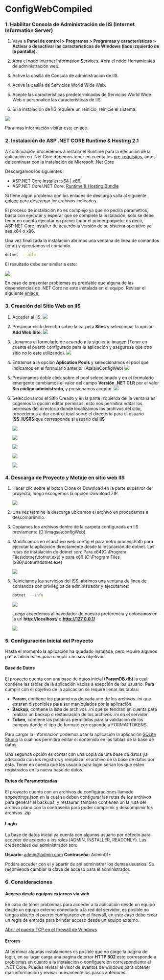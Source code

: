 # ConfigWebCompiled

### 1. Habilitar Consola de Administración de IIS (Internet Information Server) 

1. Vaya a **Panel de control > Programas > Programas y características > Activar o desactivar las características de Windows (lado izquierdo de la pantalla).**

2. Abra el nodo Internet Information Services. Abra el nodo Herramientas de administración web.

3. Active la casilla de Consola de administración de IIS.

4. Active la casilla de Servicios World Wide Web.

5. Acepte las características predeterminadas de Servicios World Wide Web o personalice las características de IIS.

6. Si la instalación de IIS requiere un reinicio, reinicie el sistema.

![](https://www.siget.app/storage/uploads/images/habilitarIIS.png)

Para mas información visitar este [enlace](https://docs.microsoft.com/es-mx/aspnet/core/host-and-deploy/iis/?view=aspnetcore-2.2 "enlace").

### 2. Instalación de ASP .NET CORE Runtime & Hosting 2.1

A continuación procedemos a instalar el Runtime para la ejecución de la aplicación en .Net Core debemos tener en cuenta los  [pre-requisitos.](https://docs.microsoft.com/es-mx/dotnet/core/windows-prerequisites?tabs=netcore2x "Pre-requisitos .Net Core") antes de continuar con la instalación de Microsoft .Net Core  

Descargamos los siguientes :
- ASP.NET Core Installer: [x64](https://dotnet.microsoft.com/download/thank-you/dotnet-runtime-2.1.10-windows-x64-asp.net-core-runtime-installer "x64") | [x86](https://dotnet.microsoft.com/download/thank-you/dotnet-runtime-2.1.10-windows-x86-asp.net-core-runtime-installer "x86") 
- ASP.NET Core/.NET Core: [Runtime & Hosting Bundle](https://dotnet.microsoft.com/download/thank-you/dotnet-runtime-2.1.10-windows-hosting-bundle-installer "Runtime & Hosting Bundle")

Si tiene algún problema con los enlaces de descarga valla al siguiente [enlace](https://dotnet.microsoft.com/download/dotnet-core/2.1 "enlace") para descargar lor archivos indicados.

El proceso de instalación no es complejo ya que no pedira parametros, basta con ejecutar y esperar que se complete la instalación, solo se debe tener en cuenta ejecutar en primer lugar el primer paquete; es decir, ASP.NET Core Installer de acuerdo la versión de su sistema operativo ya sea  x64 o x86.

Una vez finalizada la instalación abrimos una  ventana de linea de comandos (cmd) y ejecutamos el comando.

```bash
dotnet  --info
```
El resultado debe ser similar a este: 

![](https://www.siget.app/storage/uploads/images/dotnet-info.png)

En caso de presentar problemas es problable que alguna de las dependencias de .NET Core no este instalada en el equipo. Revisar el siguiente [enlace.](https://docs.microsoft.com/es-mx/dotnet/core/windows-prerequisites?tabs=netcore2x#net-core-dependencies "enlace")

### 3. Creación del Sitio Web en IIS

1.  Acceder al IIS.
![](https://www.siget.app/storage/uploads/images/img31.png)

2.  Presionar click derecho sobre la carpeta **Sites** y seleccionar la opción **Add Web Site.**
![](https://www.siget.app/storage/uploads/images/img32.png)

3.  Llenamos el formulario de acuerdo a la siguiente imagen (Tener en cuenta el puerto configurado para la aplicación y asegurese que otro sitio no lo este utilizando).
![](https://www.siget.app/storage/uploads/images/img33.png)

4. Entramos a la opción **Aplication Pools** y seleccionamos el pool que indicamos en el formulario anterior (AtalaiaConfigWeb)
![](https://www.siget.app/storage/uploads/images/img34.png)

5. Presionamos doble click sobre el pool seleccionado y en el formulario emergente cambiamos el valor del campo **Versión .NET CLR** por el valor **Sín código administrado**,  y presionamos aceptar.
![](https://www.siget.app/storage/uploads/images/img35.png)

6. Seleccionamos el Sitio Creado y en la parte izquierda del la ventana es cogemos la opción editar permisos. esto nos permitira editar los permisos del directorio donde localizamos los archivos del sitio, procedemos a dar control total sobre el directorio para el usuario **ISS_IUSRS** que corresponde al usuario del **IIS**

	![](https://www.siget.app/storage/uploads/images/img36.png)

	![](https://www.siget.app/storage/uploads/images/img37.png) 
 
	![](https://www.siget.app/storage/uploads/images/img38.png)
 
	![](https://www.siget.app/storage/uploads/images/img39.png) 

	![](https://www.siget.app/storage/uploads/images/img40.png)

### 4. Descarga de Proyecto y Motaje en sitio web IIS
1. Hacer clic sobre el boton Clone or Download en la parte superiror del proyecto, luego escogemos la opción Download ZIP.

	![](https://www.siget.app/storage/uploads/images/img41.png)

2. Una vez termine la descarga ubicamos el archivo en procedemos a descomprimirlo.
3. Copiamos los archivos dentro de la carpeta configurada en IIS previamente (D:\imagsa\configWeb).
4. Modificamos en el archivo web.config el parametro processPath para ejecutar la aplicación directamente desde la instalación de dotnet. Las rutas de instalación de dotnet son:  Para x64(C:\Program Files\dotnet\dotnet.exe) y para x86 (C:\Program Files (x86)\dotnet\dotnet.exe)

	![](https://www.siget.app/storage/uploads/images/img44.png)

5. Reiniciamos los servicios del ISS, abrimos una ventana de linea de comandos con privilegios de administrador y ejecutamos:
	```bash 
	dotnet  --info
	```
	![](https://www.siget.app/storage/uploads/images/img45.png)

	Luego accedemos al navedador de nuestra preferencia y colocamos en la url **http://localhost/** o  **http://127.0.0.1/**

	![](https://www.siget.app/storage/uploads/images/img45-2.png)

### 5. Configuración Inicial del Proyecto


Hasta el momento la aplicación ha quedado instalada, pero require algunos pasos adicionales para cumplir con sus objetivos.

#### Base de Datos
El proyecto cuenta con una base de datos inicial **(ParamDB.db)** la cual contiene las tablas de la aplicación vacias a exepción de los usuario.
Para cumplir con el objetivo de la aplicación se require llenar las tablas:
- **Param**, contiene los parametros de cada uno de los archivos .ini que estaran disponibles para ser manipulados por la aplicación.
- **Backup**, contiene la lista de archivos .ini que se tendran en cuenta para realizar un backup o restauración de los archivos .ini en el servidor.
- **Token**, contiene las palabras permitidas para la validación de los campos donde el tipo de formato corresponde a FORMATTOKENS.

Para cargar la información podemos usar la aplicación la aplicación [SQLite Studio](https://sqlitestudio.pl/index.rvt?act=download "SQLite Studio") la cual nos permitira editar el contenido en las tablas de la base de datos.

Una segunda opción es contar con una copia de una base de datos ya adecuada con los registros y remplazar el archivo de la base de datos por esta. Tener en cuenta que los usuario para login serian los que esten registrados en la nueva base de datos.

#### Rutas de Parametrizadas

El proyecto cuenta con un archivos de configuraciones llamado appsettings.json en la cual se deben configurar las rutas de los archivos para generar el backups, y restaurar, tambien contienen un la ruta del archivo plano con la contraseña para poder comprimir y descompimir los archivos .zip

#### Login

La base de datos inicial ya cuenta con algunos usuario por defecto para acceder de acuerdo a los roles (ADMIN, INSTALLER, READONLY). Las credenciales del administrador son:

**Usuario:**    admin@admin.com
**Contraseña:** Admin01*

Podara acceder con el y apartir de ahi administrar los demas usuarios. Se recomienda cambiar la clave de acceso para el administrador.

### 6. Consideraciones

#### Acceso desde equipos externos via web

En caso de tener problemas para acceder a la aplicación desde un equipo desde un equipo externo conectado a la red del servidor, es posible no tengas abierto el puerto configurado en el firewall, en este caso debe crear un regla de entrada para brindar acceso desde un equipo externo.

[Abrir el puerto TCP en el firewall de Windows ](https://wiki.mcneel.com/es/zoo/window7firewall)

#### Errores

Al terminar algunas instalaciones es posible que no carge la pagina de login, en su lugar carga una pagina de error **HTTP 502** esto corresponde a problemas en cuanto a la instalación o configuarción correspondiente al .NET Core. Puedes revisar el visor de eventos de windows para obtener mas información y revisar nuevamente los pasos anteriores.
